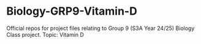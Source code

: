 # Biology-GRP9-Vitamin-D
Official repos for project files relating to Group 9 (S3A Year 24/25) Biology Class project. Topic: Vitamin D
